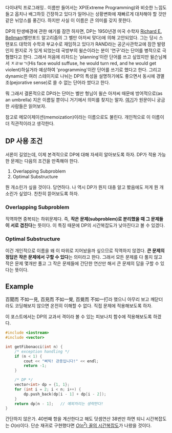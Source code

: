 다이내믹 프로그래밍.. 이름만 들어서는 XP(Extreme Programming)와 비슷한 느낌도 들고 옵치나 배그하듯 긴장하고 있다가 일어나는 상황변화에 재빠르게 대처해야 할 것만 같은 뉘앙스를 풍긴다. 하지만 사실 이 이름은 큰 의미를 갖지 못한다. 

DP의 탄생배경에 관한 얘기를 잠깐 하자면, DP는 1950년경 미국 수학자 [Richard E. Bellman](https://en.wikipedia.org/wiki/Richard_E._Bellman)(벨만포드 알고리즘의 그 벨만 아저씨 맞다)에 의해 고안되었다. 그는 당시 스탠포드 대학의 수학과 부교수로 재임하고 있다가 RAND라는 공군사관학교에 잠깐 발령인지 뭔지로 가 있게 되었는데 국방부의 윌슨이라는 분이 '연구'라는 단어를 병적으로 극혐했다고 한다. 그래서 처음에 리차드는 'planning'이란 단어를 쓰고 싶었지만 윌슨님께서 ㅈㄹㅂㄱ(His face would suffuse, he would turn red, and he would get violent)하실거라 예상하여 'programming'이란 단어를 쓰기로 했다고 한다. 그리고 dynamic은 여러 스테이지로 나뉘는 DP의 특성을 설명하기에도 좋으면서 동시에 경멸조(pejorative sense)로 쓸 수 없는 단어라 썼다고 한다. 

뭐 그래서 결론적으로 DP라는 단어는 벨만 형님이 윌슨 아저씨 때문에 방어적으로(as an umbrella) 지은 이름일 뿐이니 거기에서 의미를 찾지는 말자. [여기](http://www.cas.mcmaster.ca/~se3c03/journal_papers/dy_birth.pdf)가 원문이니 궁금한 사람들은 읽어보자.

참고로 메모이제이션(memoization)이라는 이름으로도 불린다. 개인적으로 이 이름이 더 직관적이라고 생각한다.





## DP 사용 조건

서론이 길었는데, 이제 본격적으로 DP에 대해 자세히 알아보도록 하자. DP가 적용 가능한 문제는 다음의 조건을 만족해야 한다.

1. Overlapping Subproblem
2. Optimal Substructure

뭔 개소린가 싶을 것이다. 당연하다. 나 역시 DP가 뭔지 대충 알고 봤음에도 저게 뭔 개소린가 싶었다. 찬찬히 뜯어보도록 하자.



### Overlapping Subproblem

직역하면 중복되는 하위문제다. 즉, **작은 문제(subproblem)로 분리했을 때 그 문제들이 서로 겹친다**는 뜻이다. 이 특징 때문에 DP의 시간복잡도가 낮아진다고 볼 수 있겠다.



### Optimal Substructure

이건 개인적으로 이름을 왜 이 따위로 지어놨을까 싶으므로 직역하지 않겠다. **큰 문제의 정답은 작은 문제에서 구할 수 있다**는 의미라고 한다. 그래서 모든 문제를 다 풀지 않고 작은 문제 몇개만 풀고 그 작은 문제들에 간단한 연산만 해서 큰 문제의 답을 구할 수 있다는 뜻이다.





## Example

百聞而 不如一見, 百見而 不如一覺, 百覺而 不如一打라 했으니 아무리 보고 깨닫더라도 코딩해보지 않으면 온전히 이해할 수 없다. 직접 문제에 적용해보도록 하자.

이 포스트에서는 DP의 교과서 격이라 볼 수 있는 피보나치 함수에 적용해보도록 하겠다.

```c++
#include <iostream>
#include <vector>

int getFibonacci(int n) {
    /* exception handling */
    if (n < 1) {
        cout << "삐빅! 관종입니다!" << endl;
        return -1;
    }

    /* DP */
    vector<int> dp = {1, 1};
    for (int i = 2; i < n; i++) {
        dp.push_back(dp[i - 1] + dp[i - 2]);
    }
    return dp[n - 1];   // 예외처리는 생략한다!
}
```

간단하지 않은가. 40번째 항을 계산한다고 해도 덧셈연산 38번만 하면 되니 시간복잡도는 $O(n)$이다. 단순 재귀로 구현했다면 [$O(n^2)$ 꼴의 시간복잡도](https://ko.wikipedia.org/wiki/%ED%94%BC%EB%B3%B4%EB%82%98%EC%B9%98_%EC%88%98_%ED%94%84%EB%A1%9C%EA%B7%B8%EB%9E%A8)가 나왔을 것이다.


















